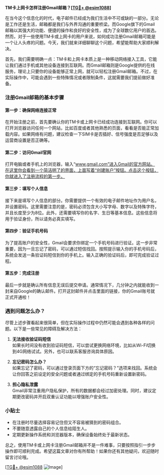 **TM卡上网卡怎样注册Gmail邮箱？[[TG💪+ @esim1088](https://t.me/s/esim1088)]**

在当今这个信息化的时代，电子邮件已经成为我们生活中不可或缺的一部分。无论是工作还是生活，邮箱都是我们与外界沟通的重要桥梁。而Google旗下的Gmail邮箱以其强大的功能、便捷的操作和良好的安全性，成为了全球数亿用户的首选。然而，对于一些使用TM卡或上网卡的用户来说，如何成功注册Gmail邮箱可能是一个让人头疼的问题。今天，我们就来详细聊聊这个问题，希望能帮助大家顺利解决。

首先，我们需要明确一点：TM卡和上网卡本质上是一种移动网络接入工具，它能让我们通过手机或其他设备连接到互联网。而Gmail邮箱则是Google提供的在线服务，理论上只要你的设备能够正常上网，就可以轻松注册Gmail邮箱。不过，在实际操作中，可能会遇到一些特殊情况或者限制条件，这就需要我们提前做好准备。

### 注册Gmail邮箱的基本步骤

#### 第一步：确保网络连接正常
在开始注册之前，首先要确认你的TM卡或上网卡已经成功连接到互联网。你可以打开浏览器访问任何一个网站，比如百度或者其他熟悉的页面，看看是否能正常加载内容。如果网络有问题，建议检查一下SIM卡是否插好、信号强度是否足够以及运营商设置是否正确等。

#### 第二步：访问Gmail官网
打开电脑或者手机上的浏览器，输入“www.gmail.com”进入Gmail的官方网站。在这里你会看到一个简洁明了的界面，上面写着“创建账户”按钮。点击这个按钮，你就进入了注册流程的第一步。

#### 第三步：填写个人信息
接下来是填写个人信息的部分。你需要提供一个有效的电子邮件地址作为用户名，并设置密码。这里需要注意的是，密码必须包含大小写字母、数字以及特殊字符，并且长度至少为8位。此外，还需要填写你的名字、生日等基本信息。这些信息将用于验证身份，所以请务必真实填写。

#### 第四步：验证手机号码
为了提高账户的安全性，Gmail会要求你绑定一个手机号码进行验证。这一步非常重要，因为一旦忘记了密码，可以通过短信找回。按照提示输入你的手机号码后，系统会发送一条验证码短信到你的手机上。输入正确的验证码后，即可完成验证过程。

#### 第五步：完成注册
最后一步就是确认所有信息无误后提交申请。通常情况下，几分钟之内就能收到一封来自Google的确认邮件。打开这封邮件并点击里面的链接，你的Gmail账号就正式开通啦！

### 遇到问题怎么办？

尽管上述步骤看起来很简单，但在实际操作过程中仍然可能会遇到各种各样的问题。以下是一些常见的障碍及解决方法：

1. **无法接收验证码短信**  
   如果长时间没有收到验证码短信，可以尝试更换网络环境，比如从Wi-Fi切换到4G网络试试。另外，也可以联系客服咨询具体原因。

2. **忘记密码怎么办？**  
   如果忘记了密码，可以通过登录页面下方的“忘记密码？”选项来找回。系统会让你回答之前设定的安全问题或者通过绑定的手机号码重新设置新密码。

3. **担心隐私泄露**  
   Gmail非常注重用户隐私保护，所有的数据都会经过加密处理。同时，建议定期更改密码并开启双重认证功能以增强账户安全性。

### 小贴士

- 在注册时尽量选择容易记住但又不容易被猜到的密码组合。
- 不要随意透露自己的个人信息给陌生人。
- 定期更新操作系统和浏览器版本，确保设备始终处于最新状态。

总之，使用TM卡或上网卡注册Gmail邮箱并不是一件难事，只要按照指引一步步操作即可顺利完成。希望这篇文章对你有所帮助！如果你还有其他疑问，欢迎随时留言讨论哦。

[[TG💪+ @esim1088](https://t.me/s/esim1088) ![Image](https://i.postimg.cc/4NQfJmqS/Snipaste-2025-05-13-00-14-12.png)]